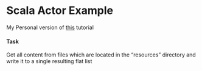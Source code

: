 Scala Actor Example
===================

My Personal version of [this](http://fruzenshtein.com/simple-akka-use-case/) tutorial

#### Task

Get all content from files which are located in the “resources” directory and write it to a single resulting flat list

